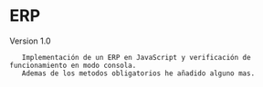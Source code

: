 # ERP
Version 1.0

       Implementación de un ERP en JavaScript y verificación de funcionamiento en modo consola.
       Ademas de los metodos obligatorios he añadido alguno mas.
